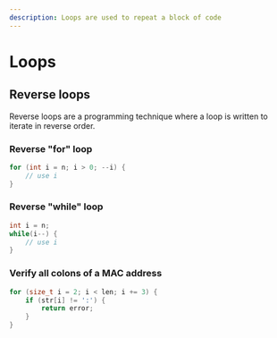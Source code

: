 ```yaml
---
description: Loops are used to repeat a block of code
---
```


# Loops

## Reverse loops

Reverse loops are a programming technique where a loop is written to iterate in reverse order.

### Reverse "for" loop

```c
for (int i = n; i > 0; --i) {
    // use i
}
```

### Reverse "while" loop

```c
int i = n;
while(i--) {
    // use i
}
```

### Verify all colons of a MAC address

```c
for (size_t i = 2; i < len; i += 3) {
	if (str[i] != ':') {
		return error;
	}
}
```
